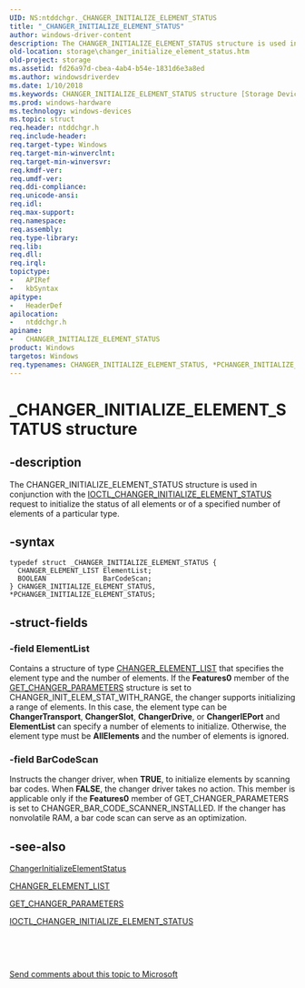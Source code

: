 ```yaml
---
UID: NS:ntddchgr._CHANGER_INITIALIZE_ELEMENT_STATUS
title: "_CHANGER_INITIALIZE_ELEMENT_STATUS"
author: windows-driver-content
description: The CHANGER_INITIALIZE_ELEMENT_STATUS structure is used in conjunction with the IOCTL_CHANGER_INITIALIZE_ELEMENT_STATUS request to initialize the status of all elements or of a specified number of elements of a particular type.
old-location: storage\changer_initialize_element_status.htm
old-project: storage
ms.assetid: fd26a97d-cbea-4ab4-b54e-1831d6e3a8ed
ms.author: windowsdriverdev
ms.date: 1/10/2018
ms.keywords: CHANGER_INITIALIZE_ELEMENT_STATUS structure [Storage Devices], *PCHANGER_INITIALIZE_ELEMENT_STATUS, CHANGER_INITIALIZE_ELEMENT_STATUS, PCHANGER_INITIALIZE_ELEMENT_STATUS, ntddchgr/PCHANGER_INITIALIZE_ELEMENT_STATUS, _CHANGER_INITIALIZE_ELEMENT_STATUS, storage.changer_initialize_element_status, ntddchgr/CHANGER_INITIALIZE_ELEMENT_STATUS, PCHANGER_INITIALIZE_ELEMENT_STATUS structure pointer [Storage Devices], structs-changer_94235bd7-09e6-47a1-b30c-0d5d12ca7917.xml
ms.prod: windows-hardware
ms.technology: windows-devices
ms.topic: struct
req.header: ntddchgr.h
req.include-header: 
req.target-type: Windows
req.target-min-winverclnt: 
req.target-min-winversvr: 
req.kmdf-ver: 
req.umdf-ver: 
req.ddi-compliance: 
req.unicode-ansi: 
req.idl: 
req.max-support: 
req.namespace: 
req.assembly: 
req.type-library: 
req.lib: 
req.dll: 
req.irql: 
topictype:
-	APIRef
-	kbSyntax
apitype:
-	HeaderDef
apilocation:
-	ntddchgr.h
apiname:
-	CHANGER_INITIALIZE_ELEMENT_STATUS
product: Windows
targetos: Windows
req.typenames: CHANGER_INITIALIZE_ELEMENT_STATUS, *PCHANGER_INITIALIZE_ELEMENT_STATUS
---
```


# _CHANGER_INITIALIZE_ELEMENT_STATUS structure


## -description


The CHANGER_INITIALIZE_ELEMENT_STATUS structure is used in conjunction with the <a href="..\ntddchgr\ni-ntddchgr-ioctl_changer_initialize_element_status.md">IOCTL_CHANGER_INITIALIZE_ELEMENT_STATUS</a> request to initialize the status of all elements or of a specified number of elements of a particular type. 


## -syntax


````
typedef struct _CHANGER_INITIALIZE_ELEMENT_STATUS {
  CHANGER_ELEMENT_LIST ElementList;
  BOOLEAN              BarCodeScan;
} CHANGER_INITIALIZE_ELEMENT_STATUS, *PCHANGER_INITIALIZE_ELEMENT_STATUS;
````


## -struct-fields




### -field ElementList

Contains a structure of type <a href="..\ntddchgr\ns-ntddchgr-_changer_element_list.md">CHANGER_ELEMENT_LIST</a> that specifies the element type and the number of elements. If the <b>Features0</b> member of the <a href="..\ntddchgr\ns-ntddchgr-_get_changer_parameters.md">GET_CHANGER_PARAMETERS</a> structure is set to CHANGER_INIT_ELEM_STAT_WITH_RANGE, the changer supports initializing a range of elements. In this case, the element type can be <b>ChangerTransport</b>, <b>ChangerSlot</b>, <b>ChangerDrive</b>, or <b>ChangerIEPort</b> and <b>ElementList</b> can specify a number of elements to initialize. Otherwise, the element type must be <b>AllElements</b> and the number of elements is ignored. 


### -field BarCodeScan

Instructs the changer driver, when <b>TRUE</b>, to initialize elements by scanning bar codes. When <b>FALSE</b>, the changer driver takes no action. This member is applicable only if the <b>Features0</b> member of GET_CHANGER_PARAMETERS is set to CHANGER_BAR_CODE_SCANNER_INSTALLED. If the changer has nonvolatile RAM, a bar code scan can serve as an optimization.


## -see-also

<a href="..\mcd\nf-mcd-changerinitializeelementstatus.md">ChangerInitializeElementStatus</a>

<a href="..\ntddchgr\ns-ntddchgr-_changer_element_list.md">CHANGER_ELEMENT_LIST</a>

<a href="..\ntddchgr\ns-ntddchgr-_get_changer_parameters.md">GET_CHANGER_PARAMETERS</a>

<a href="..\ntddchgr\ni-ntddchgr-ioctl_changer_initialize_element_status.md">IOCTL_CHANGER_INITIALIZE_ELEMENT_STATUS</a>

 

 

<a href="mailto:wsddocfb@microsoft.com?subject=Documentation%20feedback [storage\storage]:%20CHANGER_INITIALIZE_ELEMENT_STATUS structure%20 RELEASE:%20(1/10/2018)&amp;body=%0A%0APRIVACY STATEMENT%0A%0AWe use your feedback to improve the documentation. We don't use your email address for any other purpose, and we'll remove your email address from our system after the issue that you're reporting is fixed. While we're working to fix this issue, we might send you an email message to ask for more info. Later, we might also send you an email message to let you know that we've addressed your feedback.%0A%0AFor more info about Microsoft's privacy policy, see http://privacy.microsoft.com/en-us/default.aspx." title="Send comments about this topic to Microsoft">Send comments about this topic to Microsoft</a>

